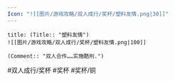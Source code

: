 ```yaml
---
Icon: "![[图片/游戏攻略/双人成行/奖杯/塑料友情.png|30]]"
---
```

```ad-common-bronze-trophy
title: (Title:: "塑料友情")
![[图片/游戏攻略/双人成行/奖杯/塑料友情.png|100]]

(Comment:: "双人合作……实施酷刑.")
```

#双人成行/奖杯 #奖杯 #奖杯/铜
